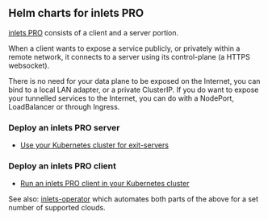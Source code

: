 ## Helm charts for inlets PRO

[inlets PRO](https://inlets.dev/) consists of a client and a server portion.

When a client wants to expose a service publicly, or privately within a remote network, it connects to a server using its control-plane (a HTTPS websocket).

There is no need for your data plane to be exposed on the Internet, you can bind to a local LAN adapter, or a private ClusterIP. If you do want to expose your tunnelled services to the Internet, you can do with a NodePort, LoadBalancer or through Ingress.

### Deploy an inlets PRO server

* [Use your Kubernetes cluster for exit-servers](https://github.com/inlets/inlets-pro/tree/master/chart/inlets-pro)

### Deploy an inlets PRO client

* [Run an inlets PRO client in your Kubernetes cluster](https://github.com/inlets/inlets-pro/tree/master/chart/inlets-pro-client)

See also: [inlets-operator](https://github.com/inlets/inlets-operator) which automates both parts of the above for a set number of supported clouds.
